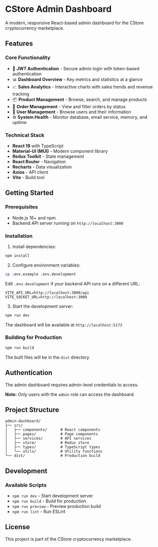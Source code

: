 # CStore Admin Dashboard

A modern, responsive React-based admin dashboard for the CStore cryptocurrency marketplace.

## Features

### Core Functionality
- 🔐 **JWT Authentication** - Secure admin login with token-based authentication
- 📊 **Dashboard Overview** - Key metrics and statistics at a glance
- 📈 **Sales Analytics** - Interactive charts with sales trends and revenue tracking
- 📦 **Product Management** - Browse, search, and manage products
- 🛒 **Order Management** - View and filter orders by status
- 👥 **User Management** - Browse users and their information
- ⚙️ **System Health** - Monitor database, email service, memory, and uptime

### Technical Stack
- **React 19** with TypeScript
- **Material-UI (MUI)** - Modern component library
- **Redux Toolkit** - State management
- **React Router** - Navigation
- **Recharts** - Data visualization
- **Axios** - API client
- **Vite** - Build tool

## Getting Started

### Prerequisites
- Node.js 16+ and npm
- Backend API server running on `http://localhost:3000`

### Installation

1. Install dependencies:
```bash
npm install
```

2. Configure environment variables:
```bash
cp .env.example .env.development
```

Edit `.env.development` if your backend API runs on a different URL:
```
VITE_API_URL=http://localhost:3000/api
VITE_SOCKET_URL=http://localhost:3000
```

3. Start the development server:
```bash
npm run dev
```

The dashboard will be available at `http://localhost:5173`

### Building for Production

```bash
npm run build
```

The built files will be in the `dist` directory.

## Authentication

The admin dashboard requires admin-level credentials to access. 

**Note:** Only users with the `admin` role can access the dashboard.

## Project Structure

```
admin-dashboard/
├── src/
│   ├── components/      # React components
│   ├── pages/           # Page components
│   ├── services/        # API services
│   ├── store/           # Redux store
│   ├── types/           # TypeScript types
│   └── utils/           # Utility functions
└── dist/                # Production build
```

## Development

### Available Scripts

- `npm run dev` - Start development server
- `npm run build` - Build for production
- `npm run preview` - Preview production build
- `npm run lint` - Run ESLint

## License

This project is part of the CStore cryptocurrency marketplace.
